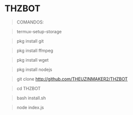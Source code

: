 # THZBOT




>COMANDOS:

> termux-setup-storage

> pkg install git

> pkg install ffmpeg

> pkg install wget

> pkg install nodejs 

> git clone http://github.com/THEUZINMAKER2/THZBOT

> cd THZBOT

> bash install.sh

> node index.js

